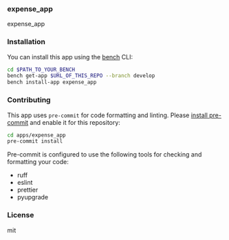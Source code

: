 ### expense_app

expense_app

### Installation

You can install this app using the [bench](https://github.com/frappe/bench) CLI:

```bash
cd $PATH_TO_YOUR_BENCH
bench get-app $URL_OF_THIS_REPO --branch develop
bench install-app expense_app
```

### Contributing

This app uses `pre-commit` for code formatting and linting. Please [install pre-commit](https://pre-commit.com/#installation) and enable it for this repository:

```bash
cd apps/expense_app
pre-commit install
```

Pre-commit is configured to use the following tools for checking and formatting your code:

- ruff
- eslint
- prettier
- pyupgrade

### License

mit
